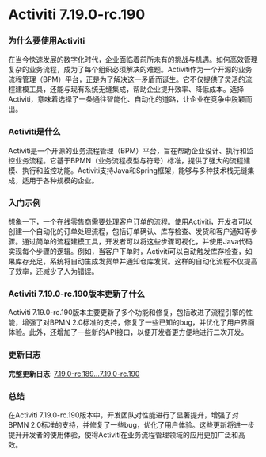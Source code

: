# Activiti 7.19.0-rc.190
### 为什么要使用Activiti

在当今快速发展的数字化时代，企业面临着前所未有的挑战与机遇。如何高效管理复杂的业务流程，成为了每个组织必须解决的难题。Activiti作为一个开源的业务流程管理（BPM）平台，正是为了解决这一矛盾而诞生。它不仅提供了灵活的流程建模工具，还能与现有系统无缝集成，帮助企业提升效率、降低成本。选择Activiti，意味着选择了一条通往智能化、自动化的道路，让企业在竞争中脱颖而出。

### Activiti是什么

Activiti是一个开源的业务流程管理（BPM）平台，旨在帮助企业设计、执行和监控业务流程。它基于BPMN（业务流程模型与符号）标准，提供了强大的流程建模、执行和监控功能。Activiti支持Java和Spring框架，能够与多种技术栈无缝集成，适用于各种规模的企业。

### 入门示例

想象一下，一个在线零售商需要处理客户订单的流程。使用Activiti，开发者可以创建一个自动化的订单处理流程，包括订单确认、库存检查、发货和客户通知等步骤。通过简单的流程建模工具，开发者可以将这些步骤可视化，并使用Java代码实现每个步骤的逻辑。例如，当客户下单时，Activiti可以自动触发库存检查，如果库存充足，系统将自动生成发货单并通知仓库发货。这样的自动化流程不仅提高了效率，还减少了人为错误。

### Activiti 7.19.0-rc.190版本更新了什么

Activiti 7.19.0-rc.190版本主要更新了多个功能和修复，包括改进了流程引擎的性能，增强了对BPMN 2.0标准的支持，修复了一些已知的bug，并优化了用户界面体验。此外，还增加了一些新的API接口，以便开发者更方便地进行二次开发。

### 更新日志

**完整更新日志**: [7.19.0-rc.189...7.19.0-rc.190](https://github.com/Activiti/Activiti/compare/7.19.0-rc.189...7.19.0-rc.190)

### 总结

在Activiti 7.19.0-rc.190版本中，开发团队对性能进行了显著提升，增强了对BPMN 2.0标准的支持，并修复了一些bug，优化了用户体验。这些更新将进一步提升开发者的使用体验，使得Activiti在业务流程管理领域的应用更加广泛和高效。